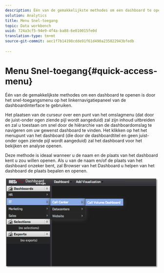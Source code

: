 ```yaml
---
description: Één van de gemakkelijkste methodes om een dashboard te openen is door het snel-toegangsmenu op het linkernavigatiepaneel van de dashboardinterface te gebruiken.
solution: Analytics
title: Menu Snel-toegang
topic: Data workbench
uuid: 724a3cf5-94e9-4f4a-ba88-6e010015fe0d
translation-type: tm+mt
source-git-commit: aec1f7b14198cdde91f61d490a235022943bfedb

---
```



# Menu Snel-toegang{#quick-access-menu}

Één van de gemakkelijkste methodes om een dashboard te openen is door het snel-toegangsmenu op het linkernavigatiepaneel van de dashboardinterface te gebruiken.

Het plaatsen van de curseur over een punt van het omslagmenu (dat door de juist-onder ogen ziende pijl wordt aangeduid) zal zijn inhoud uitbreiden en zal u toestaan om snel door de hiërarchie van de dashboardomslag te navigeren om uw gewenst dashboard te vinden. Het klikken op het het menupunt van het dashboard (die door de dashboardtitel en geen juist-onder ogen ziende pijl wordt aangeduid) zal het dashboard voor het bekijken en analyse openen.

Deze methode is ideaal wanneer u de naam en de plaats van het dashboard kent u zou willen openen. Als u van de naam en/of de plaats van het dashboard onzeker bent, zal Browser van het Dashboard u helpen van het dashboard de plaats bepalen en openen.

![](assets/quick_access_menu.png)

